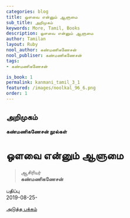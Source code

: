 ```yaml
---
categories: blog
title: ஒளவை என்னும் ஆளுமை
sub_title: அறிமுகம்
keywords: More, Tamil, Books
description: ஒளவை என்னும் ஆளுமை
author: Tamilan
layout: Ruby
nool_author: கண்மணிகணேசன்
nool_publiser: கண்மணிகணேசன்
tags:
- கண்மணிகணேசன்

is_book: 1
permalink: kanmani_tamil_3_1
featured: /images/noolkal_96_6.png
order: 1
---
```



## அறிமுகம்

**கண்மணிகணேசன் நூல்கள்**

# ஒளவை என்னும் ஆளுமை

> ஆசிரியர்  
>  **கண்மணிகணேசன்**

பதிப்பு  
2019-08-25-

[அடுத்த பக்கம்](kanmani_tamil_3_2)